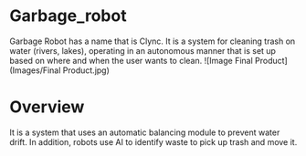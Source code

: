 # Garbage_robot
Garbage Robot has a name that is Clync. It is a system for cleaning trash on water (rivers, lakes), operating in an autonomous manner that is set up based on where and when the user wants to clean.
![Image Final Product](Images/Final Product.jpg)
# Overview
It is a system that uses an automatic balancing module to prevent water drift. In addition, robots use AI to identify waste to pick up trash and move it.


